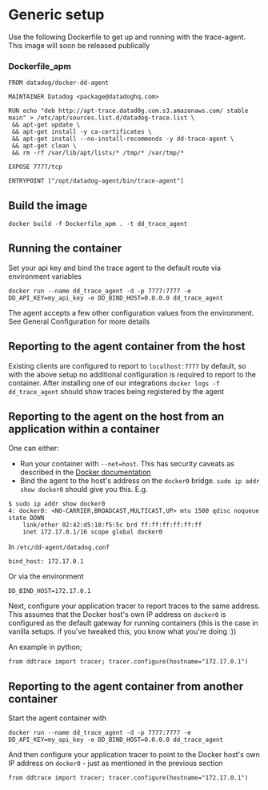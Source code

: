 # Generic setup

Use the following Dockerfile to get up and running with the trace-agent.
This image will soon be released publically

### Dockerfile_apm
```
FROM datadog/docker-dd-agent

MAINTAINER Datadog <package@datadoghq.com>

RUN echo "deb http://apt-trace.datad0g.com.s3.amazonaws.com/ stable main" > /etc/apt/sources.list.d/datadog-trace.list \
 && apt-get update \
 && apt-get install -y ca-certificates \
 && apt-get install --no-install-recommends -y dd-trace-agent \
 && apt-get clean \
 && rm -rf /var/lib/apt/lists/* /tmp/* /var/tmp/*

EXPOSE 7777/tcp

ENTRYPOINT ["/opt/datadog-agent/bin/trace-agent"]
```

## Build the image
```
docker build -f Dockerfile_apm . -t dd_trace_agent
```

## Running the container
Set your api key and bind the trace agent to the default route via environment variables

```
docker run --name dd_trace_agent -d -p 7777:7777 -e DD_API_KEY=my_api_key -e DD_BIND_HOST=0.0.0.0 dd_trace_agent
```

The agent accepts a few other configuration values from the environment. See General Configuration for more details

## Reporting to the agent container from the host
Existing clients are configured to report to `localhost:7777` by default, so with the above setup no additional configuration
is required to report to the container.
After installing one of our integrations `docker logs -f dd_trace_agent` should show traces being registered by the agent

## Reporting to the agent on the host from an application within a container
One can either:
- Run your container with `--net=host`. This has security caveats as described in the [Docker documentation](https://docs.docker.com/engine/reference/run/#/network-settings)
- Bind the agent to the host's address on the `docker0` bridge. `sudo ip addr show docker0` should give you this.
E.g.
```
$ sudo ip addr show docker0
4: docker0: <NO-CARRIER,BROADCAST,MULTICAST,UP> mtu 1500 qdisc noqueue state DOWN
    link/ether 02:42:d5:18:f5:5c brd ff:ff:ff:ff:ff:ff
    inet 172.17.0.1/16 scope global docker0
```

In `/etc/dd-agent/datadog.conf`
```
bind_host: 172.17.0.1
```

Or via the environment
```
DD_BIND_HOST=172.17.0.1
```

Next, configure your application tracer to report traces to the same address.
This assumes that the Docker host's own IP address on `docker0` is configured as the default gateway for running containers
(this is the case in vanilla setups. if you've tweaked this, you know what you're doing :))

An example in python;
```
from ddtrace import tracer; tracer.configure(hostname="172.17.0.1")
```

## Reporting to the agent container from another container
Start the agent container with

```
docker run --name dd_trace_agent -d -p 7777:7777 -e DD_API_KEY=my_api_key -e DD_BIND_HOST=0.0.0.0 dd_trace_agent
```

And then configure your application tracer to point to the Docker host's own IP address on `docker0` - just as mentioned in the previous section
```
from ddtrace import tracer; tracer.configure(hostname="172.17.0.1")
```
